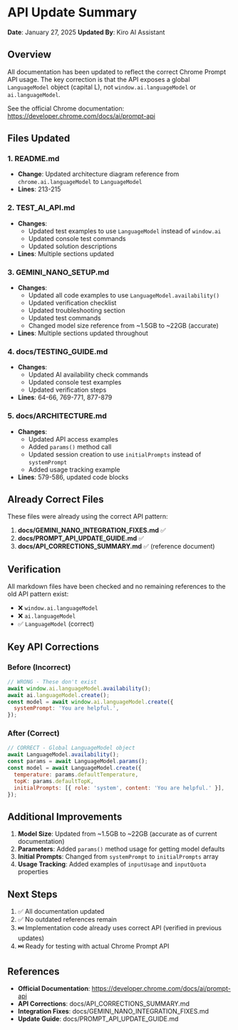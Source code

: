 # API Update Summary

**Date**: January 27, 2025
**Updated By**: Kiro AI Assistant

## Overview

All documentation has been updated to reflect the correct Chrome Prompt API usage. The key correction is that the API exposes a global `LanguageModel` object (capital L), not `window.ai.languageModel` or `ai.languageModel`.

See the official Chrome documentation: https://developer.chrome.com/docs/ai/prompt-api

## Files Updated

### 1. README.md

- **Change**: Updated architecture diagram reference from `chrome.ai.languageModel` to `LanguageModel`
- **Lines**: 213-215

### 2. TEST_AI_API.md

- **Changes**:
  - Updated test examples to use `LanguageModel` instead of `window.ai`
  - Updated console test commands
  - Updated solution descriptions
- **Lines**: Multiple sections updated

### 3. GEMINI_NANO_SETUP.md

- **Changes**:
  - Updated all code examples to use `LanguageModel.availability()`
  - Updated verification checklist
  - Updated troubleshooting section
  - Updated test commands
  - Changed model size reference from ~1.5GB to ~22GB (accurate)
- **Lines**: Multiple sections updated throughout

### 4. docs/TESTING_GUIDE.md

- **Changes**:
  - Updated AI availability check commands
  - Updated console test examples
  - Updated verification steps
- **Lines**: 64-66, 769-771, 877-879

### 5. docs/ARCHITECTURE.md

- **Changes**:
  - Updated API access examples
  - Added `params()` method call
  - Updated session creation to use `initialPrompts` instead of `systemPrompt`
  - Added usage tracking example
- **Lines**: 579-586, updated code blocks

## Already Correct Files

These files were already using the correct API pattern:

1. **docs/GEMINI_NANO_INTEGRATION_FIXES.md** ✅
2. **docs/PROMPT_API_UPDATE_GUIDE.md** ✅
3. **docs/API_CORRECTIONS_SUMMARY.md** ✅ (reference document)

## Verification

All markdown files have been checked and no remaining references to the old API pattern exist:

- ❌ `window.ai.languageModel`
- ❌ `ai.languageModel`
- ✅ `LanguageModel` (correct)

## Key API Corrections

### Before (Incorrect)

```javascript
// WRONG - These don't exist
await window.ai.languageModel.availability();
await ai.languageModel.create();
const model = await window.ai.languageModel.create({
  systemPrompt: 'You are helpful.',
});
```

### After (Correct)

```javascript
// CORRECT - Global LanguageModel object
await LanguageModel.availability();
const params = await LanguageModel.params();
const model = await LanguageModel.create({
  temperature: params.defaultTemperature,
  topK: params.defaultTopK,
  initialPrompts: [{ role: 'system', content: 'You are helpful.' }],
});
```

## Additional Improvements

1. **Model Size**: Updated from ~1.5GB to ~22GB (accurate as of current documentation)
2. **Parameters**: Added `params()` method usage for getting model defaults
3. **Initial Prompts**: Changed from `systemPrompt` to `initialPrompts` array
4. **Usage Tracking**: Added examples of `inputUsage` and `inputQuota` properties

## Next Steps

1. ✅ All documentation updated
2. ✅ No outdated references remain
3. ⏭️ Implementation code already uses correct API (verified in previous updates)
4. ⏭️ Ready for testing with actual Chrome Prompt API

## References

- **Official Documentation**: https://developer.chrome.com/docs/ai/prompt-api
- **API Corrections**: docs/API_CORRECTIONS_SUMMARY.md
- **Integration Fixes**: docs/GEMINI_NANO_INTEGRATION_FIXES.md
- **Update Guide**: docs/PROMPT_API_UPDATE_GUIDE.md
